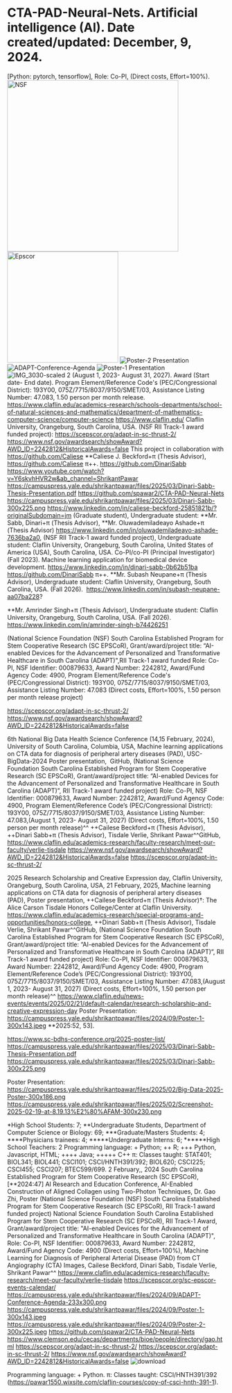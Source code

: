 # CTA-PAD-Neural-Nets. Artificial intelligence (AI). Date created/updated: December, 9, 2024.
[Python: pytorch, tensorflow], Role: Co-PI, (Direct costs, Effort=100%).
<img width="395" alt="NSF" src="https://github.com/spawar2/CTA-PAD-Neural-Nets/assets/25118302/a993a0fb-b851-49dd-9e56-cb499f91012c">
<img width="256" alt="Epscor" src="https://github.com/spawar2/CTA-PAD-Neural-Nets/assets/25118302/687b7f15-5184-425b-bb7d-6102fbc5a51a">
![Poster-2 Presentation](https://github.com/user-attachments/assets/354fe9d4-8922-44d6-a2f0-2090f0bf7b46)
![ADAPT-Conference-Agenda](https://github.com/user-attachments/assets/50192df8-1fd7-4f92-b9f9-62ac54d75c54)
![Poster-1 Presentation](https://github.com/user-attachments/assets/9e2729d3-79e6-4629-a752-ae1080b065f5)
![IMG_3030-scaled 2](https://github.com/user-attachments/assets/3bf72f52-5681-4911-8fac-1796e69246ed)
(August 1, 2023- August 31, 2027).
Award (Start date- End date). Program Element/Reference Code's (PEC/Congressional District): 193Y00, 075Z/7715/8037/9150/SMET/03, Assistance Listing Number: 47.083, 1.50 person per month release.
https://www.claflin.edu/academics-research/schools-departments/school-of-natural-sciences-and-mathematics/department-of-mathematics-computer-science/computer-science
https://www.claflin.edu/ Claflin University, Orangeburg, South Carolina, USA.
(NSF RII Track-1 award funded project): https://scepscor.org/adapt-in-sc-thrust-2/
https://www.nsf.gov/awardsearch/showAward?AWD_ID=2242812&HistoricalAwards=false
This project in collaboration with https://github.com/Caliese **Caliese J. Beckford+π (Thesis Advisor), https://github.com/Caliese π​++.
https://github.com/DinariSabb https://www.youtube.com/watch?v=Y6skvhHVR2w&ab_channel=ShrikantPawar
https://campuspress.yale.edu/shrikantpawar/files/2025/03/Dinari-Sabb-Thesis-Presentation.pdf
https://github.com/spawar2/CTA-PAD-Neural-Nets
https://campuspress.yale.edu/shrikantpawar/files/2025/03/Dinari-Sabb-300x225.png https://www.linkedin.com/in/caliese-beckford-25851821b/?originalSubdomain=jm (Graduate student), Undergraduate student: **Mr. Sabb, Dinari+π (Thesis Advisor),  **Mr. Oluwademiladeayo Ashade+π (Thesis Advisor)
https://www.linkedin.com/in/oluwademiladeayo-ashade-7636ba2a0, (NSF RII Track-1 award funded project), Undergraduate student: Claflin University, Orangeburg, South Carolina, United States of America (USA), South Carolina, USA. Co-PI/co-PI (Principal Investigator) (Fall 2023). Machine learning application for biomedical device development. https://www.linkedin.com/in/dinari-sabb-0b62b51ba https://github.com/DinariSabb π​++.
**Mr. Subash Neupane+π (Thesis Advisor), Undergraduate student: Claflin University, Orangeburg, South Carolina, USA. (Fall 2026). 
https://www.linkedin.com/in/subash-neupane-aa07ba228?

**Mr. Amrinder Singh+π (Thesis Advisor), Undergraduate student: Claflin University, Orangeburg, South Carolina, USA. (Fall 2026). 
https://www.linkedin.com/in/amrinder-singh-b74426251

(National Science Foundation (NSF) South Carolina Established Program for Stem Cooperative Research (SC EPSCoR), Grant/award/project title: “AI-enabled Devices for the Advancement of Personalized and Transformative Healthcare in South Carolina (ADAPT)",RII Track-1 award funded Role: Co-PI, NSF Identifier: 000879633, Award Number: 2242812, Award/Fund Agency Code: 4900, Program Element/Reference Code's (PEC/Congressional District): 193Y00, 075Z/7715/8037/9150/SMET/03, Assistance Listing Number: 47.083 (Direct costs, Effort=100%, 1.50 person per month release project)

https://scepscor.org/adapt-in-sc-thrust-2/
https://www.nsf.gov/awardsearch/showAward?AWD_ID=2242812&HistoricalAwards=false

6th National Big Data Health Science Conference (14,15 February, 2024), University of South Carolina, Columbia, USA, Machine learning applications on CTA data for diagnosis of peripheral artery diseases (PAD), USC-BigData-2024 Poster presentation,  GitHub, (National Science Foundation South Carolina Established Program for Stem Cooperative Research (SC EPSCoR), Grant/award/project title: “AI-enabled Devices for the Advancement of Personalized and Transformative Healthcare in South Carolina (ADAPT)”, RII Track-1 award funded project) Role: Co-PI, NSF Identifier: 000879633, Award Number: 2242812, Award/Fund Agency Code: 4900, Program Element/Reference Code’s (PEC/Congressional District): 193Y00, 075Z/7715/8037/9150/SMET/03, Assistance Listing Number: 47.083,(August 1, 2023- August 31, 2027) (Direct costs, Effort=100%, 1.50 person per month release)^^ ++Cailese Beckford+π (Thesis Advisor), ++Dinari Sabb+π (Thesis Advisor), Tisdale Verlie, Shrikant Pawar^^GitHub,
https://www.claflin.edu/academics-research/faculty-research/meet-our-faculty/verlie-tisdale
https://www.nsf.gov/awardsearch/showAward?AWD_ID=2242812&HistoricalAwards=false
https://scepscor.org/adapt-in-sc-thrust-2/

2025 Research Scholarship and Creative Expression day, Claflin University, Orangeburg, South Carolina, USA, 21 February, 2025, Machine learning applications on CTA data for diagnosis of peripheral artery diseases (PAD), Poster presentation, ++Cailese Beckford+π (Thesis Advisor)†: The Alice Carson Tisdale Honors College/Center at Claflin University.
https://www.claflin.edu/academics-research/special-programs-and-opportunities/honors-college, ++Dinari Sabb+π (Thesis Advisor), Tisdale Verlie, Shrikant Pawar^^GitHub, (National Science Foundation South Carolina Established Program for Stem Cooperative Research (SC EPSCoR), Grant/award/project title: “AI-enabled Devices for the Advancement of Personalized and Transformative Healthcare in South Carolina (ADAPT)”, RII Track-1 award funded project) Role: Co-PI, NSF Identifier: 000879633, Award Number: 2242812, Award/Fund Agency Code: 4900, Program Element/Reference Code’s (PEC/Congressional District): 193Y00, 075Z/7715/8037/9150/SMET/03, Assistance Listing Number: 47.083,(August 1, 2023- August 31, 2027) (Direct costs, Effort=100%, 1.50 person per month release)^^ https://www.claflin.edu/news-events/events/2025/02/21/default-calendar/research-scholarship-and-creative-expression-day 
Poster Presentation: https://campuspress.yale.edu/shrikantpawar/files/2024/09/Poster-1-300x143.jpeg **2025:52, 53].

https://www.sc-bdhs-conference.org/2025-poster-list/
https://campuspress.yale.edu/shrikantpawar/files/2025/03/Dinari-Sabb-Thesis-Presentation.pdf
https://campuspress.yale.edu/shrikantpawar/files/2025/03/Dinari-Sabb-300x225.png

Poster Presentation: https://campuspress.yale.edu/shrikantpawar/files/2025/02/Big-Data-2025-Poster-300x186.png
https://campuspress.yale.edu/shrikantpawar/files/2025/02/Screenshot-2025-02-19-at-8.19.13%E2%80%AFAM-300x230.png

*High School Students: 7; **Undergraduate Students, Department of Computer Science or Biology: 69; ***Graduate/Masters Students: 4; ****Physicians trainees: 4; *****Undergraduate Interns: 6; ******High School Teachers: 2
Programming language: + Python; ++ R; +++ Python, Javascript, HTML; ++++ Java; +++++ C++
π: Classes taught: STAT401; BIOL341; BIOL441; CSCI101; CSCI/HNTH391/392; BIOL620; CSCI225; CSCI455; CSCI207; BTEC599/699.
2 February,, 2024 South Carolina Established Program for Stem Cooperative Research (SC EPSCoR), [**2024:47] AI Research and Education Conference, AI-Enabled Construction of Aligned Collagen using Two-Photon Techniques, Dr. Gao Zhi, Poster (National Science Foundation (NSF) South Carolina Established Program for Stem Cooperative Research (SC EPSCoR), RII Track-1 award funded project) National Science Foundation South Carolina Established Program for Stem Cooperative Research (SC EPSCoR), RII Track-1 Award, Grant/award/project title: "AI-enabled Devices for the Advancement of Personalized and Transformative Healthcare in South Carolina (ADAPT)", Role: Co-PI, NSF Identifier: 000879633, Award Number: 2242812, Award/Fund Agency Code:	4900 (Direct costs, Effort=100%), Machine Learning for Diagnosis of Peripheral Arterial Disease (PAD) from CT Angiography (CTA) Images, Cailese Beckford, Dinari Sabb, Tisdale Verlie, Shrikant Pawar^^ https://www.claflin.edu/academics-research/faculty-research/meet-our-faculty/verlie-tisdale https://scepscor.org/sc-epscor-events-calendar/ https://campuspress.yale.edu/shrikantpawar/files/2024/09/ADAPT-Conference-Agenda-233x300.png https://campuspress.yale.edu/shrikantpawar/files/2024/09/Poster-1-300x143.jpeg https://campuspress.yale.edu/shrikantpawar/files/2024/09/Poster-2-300x225.jpeg https://github.com/spawar2/CTA-PAD-Neural-Nets https://www.clemson.edu/cecas/departments/bioe/people/directory/gao.html https://scepscor.org/adapt-in-sc-thrust-2/ https://scepscor.org/adapt-in-sc-thrust-2/ https://www.nsf.gov/awardsearch/showAward?AWD_ID=2242812&HistoricalAwards=false
![download](https://github.com/user-attachments/assets/5231eeb0-5088-4f32-aec8-a1ebd94650f9)

Programming language: + Python.
π: Classes taught: CSCI/HNTH391/392 (https://pawar1550.wixsite.com/claflin-courses/copy-of-csci-hnth-391-1).
